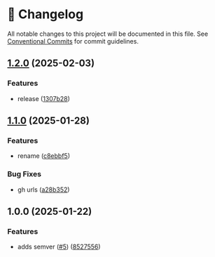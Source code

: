 <!-- markdownlint-disable --><!-- textlint-disable -->

# 📓 Changelog

All notable changes to this project will be documented in this file. See
[Conventional Commits](https://conventionalcommits.org) for commit guidelines.

## [1.2.0](https://github.com/sanity-io/form-toolkit/compare/v1.1.0...v1.2.0) (2025-02-03)

### Features

- release ([1307b28](https://github.com/sanity-io/form-toolkit/commit/1307b2863a5c93da14a5ccd1935848036966e73a))

## [1.1.0](https://github.com/sanity-io/form-toolkit/compare/v1.0.0...v1.1.0) (2025-01-28)

### Features

- rename ([c8ebbf5](https://github.com/sanity-io/form-toolkit/commit/c8ebbf5805988fd8067b5dea570a37371a9134b9))

### Bug Fixes

- gh urls ([a28b352](https://github.com/sanity-io/form-toolkit/commit/a28b3527f309e01b1b6b099af2d90ce1df360960))

## 1.0.0 (2025-01-22)

### Features

- adds semver ([#5](https://github.com/sanity-io/sanity-plugin-form-toolkit/issues/5)) ([8527556](https://github.com/sanity-io/sanity-plugin-form-toolkit/commit/8527556f956a5d439d624d5b4fbb788325ce41f1))
